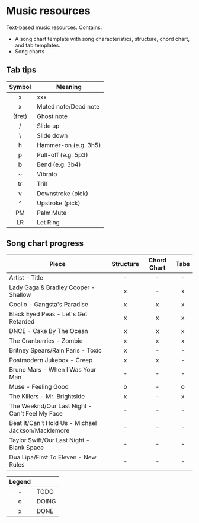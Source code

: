 # Music resources

Text-based music resources. Contains:
* A song chart template with song characteristics, structure, chord chart, and tab templates.
* Song charts

## Tab tips

| Symbol | Meaning                                          |
|:------:|--------------------------------------------------|
|   x    | xxx                                              |
|   x    | Muted note/Dead note                             |
| (fret) | Ghost note                                       |
|   /    | Slide up                                         |
|   \    | Slide down                                       |
|   h    | Hammer-on (e.g. 3h5)                             |
|   p    | Pull-off (e.g. 5p3)                              |
|   b    | Bend (e.g. 3b4)                                  |
|   ~    | Vibrato                                          |
|   tr   | Trill                                            |
|   v    | Downstroke (pick)                                |
|   ^    | Upstroke (pick)                                  |
|   PM   | Palm Mute                                        |
|   LR   | Let Ring                                         |

## Song chart progress

| Piece                	                                    | Structure | Chord Chart | Tabs  |
|-----------------------------------------------------------|:---------:|:-----------:|:-----:|
| Artist - Title                                            | -         | -           | -     |
| Lady Gaga & Bradley Cooper - Shallow                      | x         | -           | x     |
| Coolio - Gangsta's Paradise                               | x         | x           | x     |
| Black Eyed Peas - Let's Get Retarded                      | x         | x           | x     |
| DNCE - Cake By The Ocean                                  | x         | x           | x     |
| The Cranberries - Zombie                                  | x         | x           | x     |
| Britney Spears/Rain Paris - Toxic                         | x         | -           | -     |
| Postmodern Jukebox - Creep                                | x         | x           | -     |
| Bruno Mars - When I Was Your Man                          | -         | -           | -     |
| Muse - Feeling Good                                       | o         | -           | o     |
| The Killers - Mr. Brightside                              | x         | -           | x     |
| The Weeknd/Our Last Night - Can't Feel My Face            | -         | -           | -     |
| Beat It/Can't Hold Us - Michael Jackson/Macklemore        | -         | -           | -     |
| Taylor Swift/Our Last Night - Blank Space                 | -         | -           | -     |
| Dua Lipa/First To Eleven - New Rules                      | -         | -           | -     |

| Legend |       |
|:------:|-------|
|   -    | TODO  |
|   o    | DOING |
|   x    | DONE  |